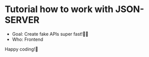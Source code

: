 # Tutorial how to work with JSON-SERVER

- Goal: Create fake APIs super fast!🐱‍🏍
- Who: Frontend

Happy coding!💖
